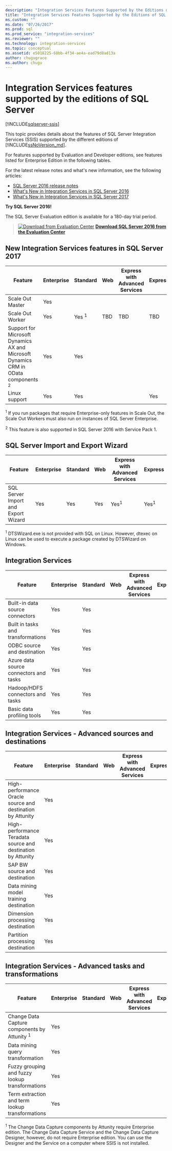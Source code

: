 ```yaml
---
description: "Integration Services Features Supported by the Editions of SQL Server"
title: "Integration Services Features Supported by the Editions of SQL Server | Microsoft Docs"
ms.custom: ""
ms.date: "07/26/2017"
ms.prod: sql
ms.prod_service: "integration-services"
ms.reviewer: ""
ms.technology: integration-services
ms.topic: conceptual
ms.assetid: e5018225-68bb-4f34-ae4a-ead79d8ad13a
author: chugugrace
ms.author: chugu
---
```

# Integration Services features supported by the editions of SQL Server

[!INCLUDE[sqlserver-ssis](../includes/applies-to-version/sqlserver-ssis.md)]


 This topic provides details about the features of SQL Server Integration Services (SSIS) supported by the different editions of [!INCLUDE[ssNoVersion_md](../includes/ssnoversion-md.md)].  

For features supported by Evaluation and Developer editions, see features listed for Enterprise Edition in the following tables.
  
For the latest release notes and what's new information, see the following articles:
-   [SQL Server 2016 release notes](../sql-server/sql-server-2016-release-notes.md)
-   [What's New in Integration Services in SQL Server 2016](../integration-services/what-s-new-in-integration-services-in-sql-server-2016.md)
-   [What's New in Integration Services in SQL Server 2017](../integration-services/what-s-new-in-integration-services-in-sql-server-2017.md)
    
**Try SQL Server 2016!**    

The SQL Server Evaluation edition is available for a 180-day trial period.  
    
> [![Download from Evaluation Center](/analysis-services/analysis-services/media/download.png)](https://www.microsoft.com/evalcenter/evaluate-sql-server-2016) **[Download SQL Server 2016  from the Evaluation Center](https://www.microsoft.com/evalcenter/evaluate-sql-server-2016)**    
    
## <a name="ISNew"></a> New Integration Services features in SQL Server 2017
  
|Feature|Enterprise|Standard|Web|Express with Advanced Services|Express|  
|-------------|----------------|--------------|---------|------------------------------------|------------------------|  
|Scale Out Master|Yes|||||
|Scale Out Worker|Yes|Yes <sup>1</sup>|TBD|TBD|TBD|
|Support for Microsoft Dynamics AX and Microsoft Dynamics CRM in OData components <sup>2</sup>|Yes|Yes||||
|Linux support|Yes|Yes|||Yes|

<sup>1</sup> If you run packages that require Enterprise-only features in Scale Out, the Scale Out Workers must also run on instances of SQL Server Enterprise.

<sup>2</sup> This feature is also supported in SQL Server 2016 with Service Pack 1.

## <a name="IEWiz"></a> SQL Server Import and Export Wizard

|Feature|Enterprise|Standard|Web|Express with Advanced Services|Express|  
|-------------|----------------|--------------|---------|------------------------------------|------------------------|  
|SQL Server Import and Export Wizard|Yes|Yes|Yes|Yes<sup>1</sup>|Yes<sup>1</sup>|

<sup>1</sup> DTSWizard.exe is not provided with SQL on Linux. However, dtexec on Linux can be used to execute a package created by DTSWizard on Windows.


## <a name="IS"></a> Integration Services  
  
|Feature|Enterprise|Standard|Web|Express with Advanced Services|Express|  
|-------------|----------------|--------------|---------|------------------------------------|------------------------|  
|Built-in data source connectors|Yes|Yes|||| 
|Built in tasks and transformations|Yes|Yes||||  
|ODBC source and destination |Yes|Yes|||| 
|Azure data source connectors and tasks|Yes|Yes||||  
|Hadoop/HDFS connectors and tasks|Yes|Yes||||  
|Basic data profiling tools|Yes|Yes|||| 

## <a name="ISAA"></a> Integration Services - Advanced sources and destinations  
  
|Feature|Enterprise|Standard|Web|Express with Advanced Services|Express|  
|-------------|----------------|--------------|---------|------------------------------------|------------------------|  
|High-performance Oracle source and destination by Attunity|Yes|||||  
|High-performance Teradata source and destination by Attunity|Yes|||||  
|SAP BW source and destination|Yes|||||  
|Data mining model training destination|Yes|||||  
|Dimension processing destination|Yes|||||  
|Partition processing destination|Yes|||||  
  
## <a name="ISAT"></a> Integration Services - Advanced tasks and transformations  
  
|Feature|Enterprise|Standard|Web|Express with Advanced Services|Express|  
|-------------|----------------|--------------|---------|------------------------------------|------------------------|  
|Change Data Capture components by Attunity <sup>1</sup>|Yes|||||  
|Data mining query transformation|Yes|||||  
|Fuzzy grouping and fuzzy lookup transformations|Yes|||||  
|Term extraction and term lookup transformations|Yes|||||  

<sup>1</sup> The Change Data Capture components by Attunity require Enterprise edition. The Change Data Capture Service and the Change Data Capture Designer, however, do not require Enterprise edition. You can use the Designer and the Service on a computer where SSIS is not installed.